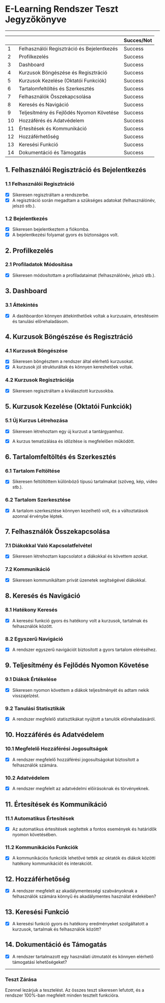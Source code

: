 # E-Learning Rendszer Teszt Jegyzőkönyve
---

|    |                                                  | Succes/Not |
|----|--------------------------------------------------|------------|
| 1  | Felhasználói Regisztráció és Bejelentkezés       | Success    |
| 2  | Profilkezelés                                    | Success    |
| 3  | Dashboard                                        | Success    |
| 4  | Kurzusok Böngészése és Regisztráció              | Success    |
| 5  | Kurzusok Kezelése (Oktatói Funkciók)             | Success    |
| 6  | Tartalomfeltöltés és Szerkesztés                 | Success    |
| 7  | Felhasználók Összekapcsolása                     | Success    |
| 8  | Keresés és Navigáció                             | Success    |
| 9  | Teljesítmény és Fejlődés Nyomon Követése         | Success    |
| 10 | Hozzáférés és Adatvédelem                        | Success    |
| 11 | Értesítések és Kommunikáció                      | Success    |
| 12 | Hozzáférhetőség                                  | Success    |
| 13 | Keresési Funkció                                 | Success    |
| 14 | Dokumentáció és Támogatás                        | Success    |

## 1. Felhasználói Regisztráció és Bejelentkezés

### 1.1 Felhasználói Regisztráció

- [x] Sikeresen regisztráltam a rendszerbe.
- [x] A regisztráció során megadtam a szükséges adatokat (felhasználónév, jelszó stb.).

### 1.2 Bejelentkezés

- [x] Sikeresen bejelentkeztem a fiókomba.
- [x] A bejelentkezési folyamat gyors és biztonságos volt.

## 2. Profilkezelés

### 2.1 Profiladatok Módosítása

- [x] Sikeresen módosítottam a profiladataimat (felhasználónév, jelszó stb.).



## 3. Dashboard

### 3.1 Áttekintés

- [x] A dashboardon könnyen áttekinthetőek voltak a kurzusaim, értesítéseim és tanulási előrehaladásom.

## 4. Kurzusok Böngészése és Regisztráció

### 4.1 Kurzusok Böngészése

- [x] Sikeresen böngésztem a rendszer által elérhető kurzusokat.
- [x] A kurzusok jól strukturáltak és könnyen kereshetőek voltak.

### 4.2 Kurzusok Regisztrációja

- [x] Sikeresen regisztráltam a kiválasztott kurzusokba.

## 5. Kurzusok Kezelése (Oktatói Funkciók)

### 5.1 Új Kurzus Létrehozása

- [x] Sikeresen létrehoztam egy új kurzust a tantárgyamhoz.
- [x] A kurzus tematizálása és időzítése is megfelelően működött.



## 6. Tartalomfeltöltés és Szerkesztés

### 6.1 Tartalom Feltöltése

- [x] Sikeresen feltöltöttem különböző típusú tartalmakat (szöveg, kép, video stb.).

### 6.2 Tartalom Szerkesztése

- [x] A tartalom szerkesztése könnyen kezelhető volt, és a változtatások azonnal érvénybe léptek.



## 7. Felhasználók Összekapcsolása

### 7.1 Diákokkal Való Kapcsolatfelvétel

- [x] Sikeresen létrehoztam kapcsolatot a diákokkal és követtem azokat.

### 7.2 Kommunikáció

- [x] Sikeresen kommunikáltam privát üzenetek segítségével diákokkal.

## 8. Keresés és Navigáció

### 8.1 Hatékony Keresés

- [x] A keresési funkció gyors és hatékony volt a kurzusok, tartalmak és felhasználók között.

### 8.2 Egyszerű Navigáció

- [x] A rendszer egyszerű navigációt biztosított a gyors tartalom eléréséhez.


## 9. Teljesítmény és Fejlődés Nyomon Követése

### 9.1 Diákok Értékelése

- [x] Sikeresen nyomon követtem a diákok teljesítményét és adtam nekik visszajelzést.

### 9.2 Tanulási Statisztikák

- [x] A rendszer megfelelő statisztikákat nyújtott a tanulók előrehaladásáról.

## 10. Hozzáférés és Adatvédelem

### 10.1 Megfelelő Hozzáférési Jogosultságok

- [x] A rendszer megfelelő hozzáférési jogosultságokat biztosított a felhasználók számára.

### 10.2 Adatvédelem

- [x] A rendszer megfelelt az adatvédelmi előírásoknak és törvényeknek.



## 11. Értesítések és Kommunikáció

### 11.1 Automatikus Értesítések

- [x] Az automatikus értesítések segítettek a fontos események és határidők nyomon követésében.

### 11.2 Kommunikációs Funkciók

- [x] A kommunikációs funkciók lehetővé tették az oktatók és diákok közötti hatékony kommunikációt és interakciót.

## 12. Hozzáférhetőség

- [x] A rendszer megfelelt az akadálymentességi szabványoknak a felhasználók számára könnyű és akadálymentes használat érdekében?

## 13. Keresési Funkció

- [x] A keresési funkció gyors és hatékony eredményeket szolgáltatott a kurzusok, tartalmak és felhasználók között?

## 14. Dokumentáció és Támogatás

- [x] A rendszer tartalmazott egy használati útmutatót és könnyen elérhető támogatási lehetőségeket?

---



### Teszt Zárása
Ezennel lezárjuk a tesztelést. Az összes teszt sikeresen lefutott, és a rendszer 100%-ban megfelelt minden tesztelt funkcióra.
